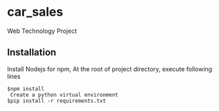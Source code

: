 # car_sales

Web Technology Project

## Installation

Install Nodejs for npm,
At the root of project directory, execute following lines

```
$npm install
 Create a python virtual environment
$pip install -r requirements.txt
```
